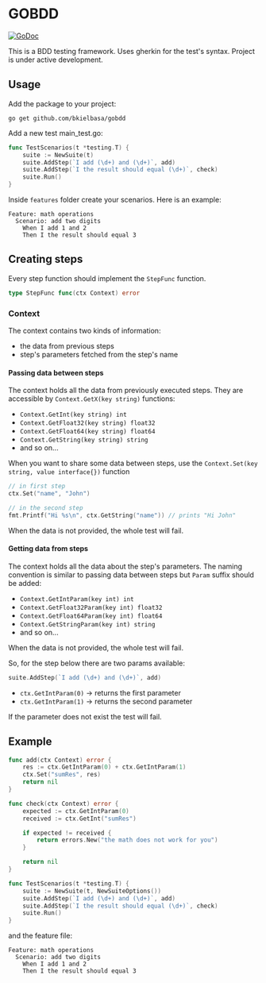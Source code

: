 # GOBDD

[![GoDoc](https://godoc.org/github.com/go-bdd/gobdd?status.svg)](https://godoc.org/github.com/go-bdd/gobdd)

This is a BDD testing framework. Uses gherkin for the test's syntax. Project is under active development.

## Usage

Add the package to your project:

```
go get github.com/bkielbasa/gobdd
```

Add a new test main_test.go:

```go
func TestScenarios(t *testing.T) {
	suite := NewSuite(t)
	suite.AddStep(`I add (\d+) and (\d+)`, add)
	suite.AddStep(`I the result should equal (\d+)`, check)
	suite.Run()
}
```

Inside `features` folder create your scenarios. Here is an example:

```gherkin
Feature: math operations
  Scenario: add two digits
    When I add 1 and 2
    Then I the result should equal 3
```

## Creating steps

Every step function should implement the `StepFunc` function.

```go
type StepFunc func(ctx Context) error
```

### Context

The context contains two kinds of information:
* the data from previous steps
* step's parameters fetched from the step's name


#### Passing data between steps

The context holds all the data from previously executed steps. They are accessible by `Context.GetX(key string)` functions:

* `Context.GetInt(key string) int`
* `Context.GetFloat32(key string) float32`
* `Context.GetFloat64(key string) float64`
* `Context.GetString(key string) string`
* and so on...

When you want to share some data between steps, use the `Context.Set(key string, value interface{})` function

```go
// in first step
ctx.Set("name", "John")

// in the second step
fmt.Printf("Hi %s\n", ctx.GetString("name")) // prints "Hi John"
```

When the data is not provided, the whole test will fail.

#### Getting data from steps

The context holds all the data about the step's parameters. The naming convention is similar to passing data between steps but `Param` suffix should be added:

* `Context.GetIntParam(key int) int`
* `Context.GetFloat32Param(key int) float32`
* `Context.GetFloat64Param(key int) float64`
* `Context.GetStringParam(key int) string`
* and so on...

When the data is not provided, the whole test will fail.

So, for the step below there are two params available:

```go
suite.AddStep(`I add (\d+) and (\d+)`, add)
```

* `ctx.GetIntParam(0)` -> returns the first parameter
* `ctx.GetIntParam(1)` -> returns the second parameter

If the parameter does not exist the test will fail.

## Example

```go
func add(ctx Context) error {
	res := ctx.GetIntParam(0) + ctx.GetIntParam(1)
	ctx.Set("sumRes", res)
	return nil
}

func check(ctx Context) error {
	expected := ctx.GetIntParam(0)
	received := ctx.GetInt("sumRes")

	if expected != received {
		return errors.New("the math does not work for you")
	}

	return nil
}

func TestScenarios(t *testing.T) {
	suite := NewSuite(t, NewSuiteOptions())
	suite.AddStep(`I add (\d+) and (\d+)`, add)
	suite.AddStep(`I the result should equal (\d+)`, check)
	suite.Run()
}
```

and the feature file:

```gherkin
Feature: math operations
  Scenario: add two digits
    When I add 1 and 2
    Then I the result should equal 3
```
